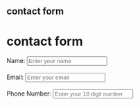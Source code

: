 <!DOCTYPE html>
<html lang="en">
<head>
    <meta charset="UTF-8">
    <meta name="viewport" content="width=device-width, initial-scale=1.0">
    <title>example of div </title>
</head>
<body>
    <h2> contact form </h2>
    <div>
        <h1> contact form </h1>
        <lable for="name"> Name:</label>
        <input type="text" id="name" name="name" placeholder="Enter your name">
    </div>
    <br>
    <div>
        <lable for="email"> Email:</label>
        <input type="email" id="email" name="email" placeholder="Enter your email">
    </div>
    <br>
    <div>
        <lable for="phone"> Phone Number:</label>
        <input type="tel" id="phone" name="phone" 
        placeholder="Enter your 10 digit number" pattern="[0-9]{10}"
        inputmode="numeric" required aria-required="true"
        aria="describedby="phone-error"
        onkeypress="restrictAlphabets(event)">
        <span id ="phone-error" role="alert"
        style="display:none;">numbers only.</span></span>
    </div>
    <script>
        function restrictAlphabets(event) {
            const key = event.key;
            if (!/[0-9]/.test(key) && key !== "Backspace" 
            && key !== "ArrowLeft" && key !== "ArrowRight") {
                event.preventDefault();
            }
        }
    </script>
</body>
</html>
